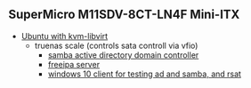 ## SuperMicro M11SDV-8CT-LN4F Mini-ITX
- [Ubuntu with kvm-libvirt](https://github.com/inmanturbo/misc/tree/main/kvm-libvirt)
  - truenas scale (controls sata controll via vfio)
    - [samba active directory domain controller](https://github.com/inmanturbo/misc/tree/main/samba)
    - [freeipa server](https://github.com/inmanturbo/misc/tree/main/freeipa)
    - [windows 10 client for testing ad and samba, and rsat](https://github.com/inmanturbo/misc/blob/main/samba/clients.md)


 
